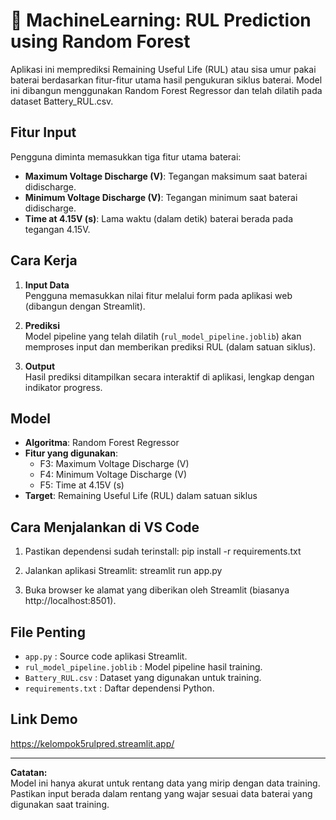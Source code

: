 # 🔋 MachineLearning: RUL Prediction using Random Forest

Aplikasi ini memprediksi Remaining Useful Life (RUL) atau sisa umur pakai baterai berdasarkan fitur-fitur utama hasil pengukuran siklus baterai. Model ini dibangun menggunakan Random Forest Regressor dan telah dilatih pada dataset Battery_RUL.csv.

## Fitur Input

Pengguna diminta memasukkan tiga fitur utama baterai:

- **Maximum Voltage Discharge (V)**: Tegangan maksimum saat baterai didischarge.
- **Minimum Voltage Discharge (V)**: Tegangan minimum saat baterai didischarge.
- **Time at 4.15V (s)**: Lama waktu (dalam detik) baterai berada pada tegangan 4.15V.

## Cara Kerja

1. **Input Data**  
   Pengguna memasukkan nilai fitur melalui form pada aplikasi web (dibangun dengan Streamlit).

2. **Prediksi**  
   Model pipeline yang telah dilatih (`rul_model_pipeline.joblib`) akan memproses input dan memberikan prediksi RUL (dalam satuan siklus).

3. **Output**  
   Hasil prediksi ditampilkan secara interaktif di aplikasi, lengkap dengan indikator progress.

## Model

- **Algoritma**: Random Forest Regressor
- **Fitur yang digunakan**:
  - F3: Maximum Voltage Discharge (V)
  - F4: Minimum Voltage Discharge (V)
  - F5: Time at 4.15V (s)
- **Target**: Remaining Useful Life (RUL) dalam satuan siklus

## Cara Menjalankan di VS Code

1. Pastikan dependensi sudah terinstall:
   pip install -r requirements.txt

2. Jalankan aplikasi Streamlit:
   streamlit run app.py

3. Buka browser ke alamat yang diberikan oleh Streamlit (biasanya http://localhost:8501).

## File Penting

- `app.py` : Source code aplikasi Streamlit.
- `rul_model_pipeline.joblib` : Model pipeline hasil training.
- `Battery_RUL.csv` : Dataset yang digunakan untuk training.
- `requirements.txt` : Daftar dependensi Python.

## Link Demo
https://kelompok5rulpred.streamlit.app/

---

**Catatan:**  
Model ini hanya akurat untuk rentang data yang mirip dengan data training. Pastikan input berada dalam rentang yang wajar sesuai data baterai yang digunakan saat training.
